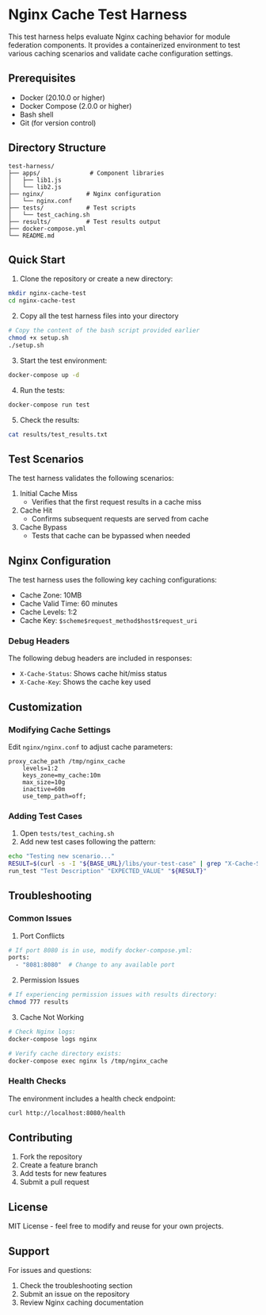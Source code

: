 # Nginx Cache Test Harness

This test harness helps evaluate Nginx caching behavior for module federation components. It provides a containerized environment to test various caching scenarios and validate cache configuration settings.

## Prerequisites

- Docker (20.10.0 or higher)
- Docker Compose (2.0.0 or higher)
- Bash shell
- Git (for version control)

## Directory Structure

```
test-harness/
├── apps/              # Component libraries
│   ├── lib1.js
│   └── lib2.js
├── nginx/            # Nginx configuration
│   └── nginx.conf
├── tests/            # Test scripts
│   └── test_caching.sh
├── results/          # Test results output
├── docker-compose.yml
└── README.md
```

## Quick Start

1. Clone the repository or create a new directory:

```bash
mkdir nginx-cache-test
cd nginx-cache-test
```

2. Copy all the test harness files into your directory

```bash
# Copy the content of the bash script provided earlier
chmod +x setup.sh
./setup.sh
```

3. Start the test environment:

```bash
docker-compose up -d
```

4. Run the tests:

```bash
docker-compose run test
```

5. Check the results:

```bash
cat results/test_results.txt
```

## Test Scenarios

The test harness validates the following scenarios:

1. Initial Cache Miss
   - Verifies that the first request results in a cache miss
2. Cache Hit
   - Confirms subsequent requests are served from cache
3. Cache Bypass
   - Tests that cache can be bypassed when needed

## Nginx Configuration

The test harness uses the following key caching configurations:

- Cache Zone: 10MB
- Cache Valid Time: 60 minutes
- Cache Levels: 1:2
- Cache Key: `$scheme$request_method$host$request_uri`

### Debug Headers

The following debug headers are included in responses:

- `X-Cache-Status`: Shows cache hit/miss status
- `X-Cache-Key`: Shows the cache key used

## Customization

### Modifying Cache Settings

Edit `nginx/nginx.conf` to adjust cache parameters:

```nginx
proxy_cache_path /tmp/nginx_cache
    levels=1:2
    keys_zone=my_cache:10m
    max_size=10g
    inactive=60m
    use_temp_path=off;
```

### Adding Test Cases

1. Open `tests/test_caching.sh`
2. Add new test cases following the pattern:

```bash
echo "Testing new scenario..."
RESULT=$(curl -s -I "${BASE_URL}/libs/your-test-case" | grep "X-Cache-Status" | cut -d' ' -f2)
run_test "Test Description" "EXPECTED_VALUE" "${RESULT}"
```

## Troubleshooting

### Common Issues

1. Port Conflicts

```bash
# If port 8080 is in use, modify docker-compose.yml:
ports:
  - "8081:8080"  # Change to any available port
```

2. Permission Issues

```bash
# If experiencing permission issues with results directory:
chmod 777 results
```

3. Cache Not Working

```bash
# Check Nginx logs:
docker-compose logs nginx

# Verify cache directory exists:
docker-compose exec nginx ls /tmp/nginx_cache
```

### Health Checks

The environment includes a health check endpoint:

```bash
curl http://localhost:8080/health
```

## Contributing

1. Fork the repository
2. Create a feature branch
3. Add tests for new features
4. Submit a pull request

## License

MIT License - feel free to modify and reuse for your own projects.

## Support

For issues and questions:

1. Check the troubleshooting section
2. Submit an issue on the repository
3. Review Nginx caching documentation

